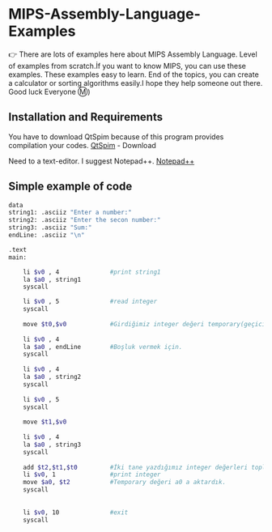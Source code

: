 # MIPS-Assembly-Language-Examples
:point_right: There are lots of examples here about MIPS Assembly Language. Level of examples from scratch.İf you want to know MIPS, you can use these examples. These examples easy to learn. End of the topics, you can create a calculator or sorting algorithms easily.I hope they help someone out there. Good luck Everyone :m:)

## Installation and Requirements
You have to download QtSpim because of this program provides  compilation  your codes.
[QtSpim](http://spimsimulator.sourceforge.net/) - Download

Need to a text-editor. I suggest Notepad++.
[Notepad++](https://notepad-plus-plus.org/download/v7.7.html)

## Simple example of code
```bash
data
string1: .asciiz "Enter a number:"
string2: .asciiz "Enter the secon number:"
string3: .asciiz "Sum:"
endLine: .asciiz "\n"

.text
main:

	li $v0 , 4				#print string1 
	la $a0 , string1  
	syscall

	li $v0 , 5	 			#read integer
	syscall
	
	move $t0,$v0            #Girdiğimiz integer değeri temporary(geçici) değere akttardık.
	
	li $v0 , 4
	la $a0 , endLine        #Boşluk vermek için. 
	syscall
	
	li $v0 , 4
	la $a0 , string2        
	syscall
	
	li $v0 , 5
	syscall
	
	move $t1,$v0             
	
	li $v0 , 4
	la $a0 , string3
	syscall
	
	add $t2,$t1,$t0			#İki tane yazdığımız integer değerleri toplayıp $t2 temporary değere aktardık.s
	li $v0, 1			    #print integer
	move $a0, $t2			#Temporary değeri a0 a aktardık.
	syscall
	
		 
	li $v0, 10              #exit
	syscall
	


```


